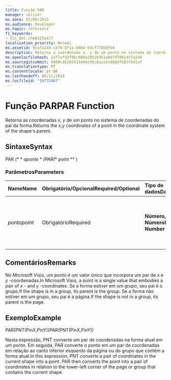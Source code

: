 ```yaml
---
title: Função PAR
manager: soliver
ms.date: 03/09/2015
ms.audience: Developer
ms.topic: reference
f1_keywords:
- Vis_DSS.chm82251477
localization_priority: Normal
ms.assetid: 9caf424d-cb70-8f1a-b984-64cf776bdfb4
description: Retorna a coordenada x, y de um ponto no sistema de coordenadas do pai da forma.
ms.openlocfilehash: a3f7afd3f9bc988a20526451a6d7d7081d27a2d8
ms.sourcegitcommit: 9d60cd82b5413446e5bc8ace2cd689f683fb41a7
ms.translationtype: MT
ms.contentlocale: pt-BR
ms.lasthandoff: 06/11/2018
ms.locfileid: "19772467"
---
```

# <a name="par-function"></a><span data-ttu-id="482b1-103">Função PAR</span><span class="sxs-lookup"><span data-stu-id="482b1-103">PAR Function</span></span>

<span data-ttu-id="482b1-104">Retorna as coordenadas _x, y_ de um ponto no sistema de coordenadas do pai da forma.</span><span class="sxs-lookup"><span data-stu-id="482b1-104">Returns the  _x,y_ coordinates of a point in the coordinate system of the shape's parent.</span></span> 
  
## <a name="syntax"></a><span data-ttu-id="482b1-105">Sintaxe</span><span class="sxs-lookup"><span data-stu-id="482b1-105">Syntax</span></span>

<span data-ttu-id="482b1-106">PAR (* * *aponte* * *)</span><span class="sxs-lookup"><span data-stu-id="482b1-106">PAR(** *point* ** )</span></span> 
  
### <a name="parameters"></a><span data-ttu-id="482b1-107">Parâmetros</span><span class="sxs-lookup"><span data-stu-id="482b1-107">Parameters</span></span>

|<span data-ttu-id="482b1-108">**Name**</span><span class="sxs-lookup"><span data-stu-id="482b1-108">**Name**</span></span>|<span data-ttu-id="482b1-109">**Obrigatório/Opcional**</span><span class="sxs-lookup"><span data-stu-id="482b1-109">**Required/Optional**</span></span>|<span data-ttu-id="482b1-110">**Tipo de dados**</span><span class="sxs-lookup"><span data-stu-id="482b1-110">**Data Type**</span></span>|<span data-ttu-id="482b1-111">**Descrição**</span><span class="sxs-lookup"><span data-stu-id="482b1-111">**Description**</span></span>|
|:-----|:-----|:-----|:-----|
| <span data-ttu-id="482b1-112">_ponto_</span><span class="sxs-lookup"><span data-stu-id="482b1-112">_point_</span></span> <br/> |<span data-ttu-id="482b1-113">Obrigatório</span><span class="sxs-lookup"><span data-stu-id="482b1-113">Required</span></span>  <br/> |<span data-ttu-id="482b1-114">**Número, Número**</span><span class="sxs-lookup"><span data-stu-id="482b1-114">**Number, Number**</span></span> <br/> |<span data-ttu-id="482b1-115">As coordenadas do ponto do sistema de coordenadas da forma atual.</span><span class="sxs-lookup"><span data-stu-id="482b1-115">The coordinates of the point in the coordinate system of the current shape.</span></span>  <br/> |
   
## <a name="remarks"></a><span data-ttu-id="482b1-116">Comentários</span><span class="sxs-lookup"><span data-stu-id="482b1-116">Remarks</span></span>

<span data-ttu-id="482b1-117">No Microsoft Visio, um ponto é um valor único que incorpora um par de *x* e *y* -coordenadas.</span><span class="sxs-lookup"><span data-stu-id="482b1-117">In Microsoft Visio, a point is a single value that embodies a pair of  *x*  - and  *y*  -coordinates.</span></span> <span data-ttu-id="482b1-118">Se a forma estiver em um grupo, seu pai é o grupo.</span><span class="sxs-lookup"><span data-stu-id="482b1-118">If the shape is in a group, its parent is the group.</span></span> <span data-ttu-id="482b1-119">Se a forma não estiver em um grupo, seu pai é a página.</span><span class="sxs-lookup"><span data-stu-id="482b1-119">If the shape is not in a group, its parent is the page.</span></span> 
  
## <a name="example"></a><span data-ttu-id="482b1-120">Exemplo</span><span class="sxs-lookup"><span data-stu-id="482b1-120">Example</span></span>

<span data-ttu-id="482b1-121">PAR(PNT(PinX,PinY))</span><span class="sxs-lookup"><span data-stu-id="482b1-121">PAR(PNT(PinX,PinY))</span></span> 
  
<span data-ttu-id="482b1-p102">Nesta expressão, PNT converte um par de coordenadas na forma atual em um ponto. Em seguida, PAR converte o ponto em um par de coordenadas em relação ao canto inferior esquerdo da página ou do grupo que contém a forma atual.</span><span class="sxs-lookup"><span data-stu-id="482b1-p102">In this expression, PNT converts a pair of coordinates in the current shape into a point. PAR then converts the point into a pair of coordinates in relation to the lower-left corner of the page or group that contains the current shape.</span></span> 
  

